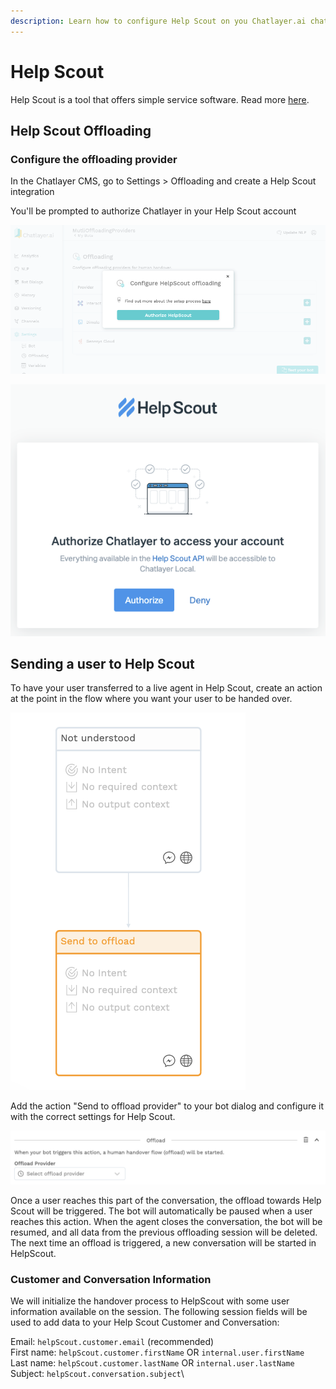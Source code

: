 ```yaml
---
description: Learn how to configure Help Scout on you Chatlayer.ai chatbot
---
```


# Help Scout

Help Scout is a tool that offers simple service software. Read more [here](https://www.helpscout.com).

## Help Scout Offloading

### Configure the offloading provider

In the Chatlayer CMS, go to Settings > Offloading and create a Help Scout integration

You'll be prompted to authorize Chatlayer in your Help Scout account

![](<../../.gitbook/assets/image (266).png>)

![](<../../.gitbook/assets/image (136).png>)



## Sending a user to Help Scout

To have your user transferred to a live agent in Help Scout, create an action at the point in the flow where you want your user to be handed over.

![](<../../.gitbook/assets/image (159).png>)

Add the action "Send to offload provider" to your bot dialog and configure it with the correct settings for Help Scout.

![](<../../.gitbook/assets/image (82).png>)

Once a user reaches this part of the conversation, the offload towards Help Scout will be triggered. The bot will automatically be paused when a user reaches this action. When the agent closes the conversation, the bot will be resumed, and all data from the previous offloading session will be deleted. The next time an offload is triggered, a new conversation will be started in HelpScout.

### Customer and Conversation Information

We will initialize the handover process to HelpScout with some user information available on the session. The following session fields will be used to add data to your Help Scout Customer and Conversation:

Email: `helpScout.customer.email` (recommended)\
First name: `helpScout.customer.firstName` OR `internal.user.firstName`   \
Last name: `helpScout.customer.lastName` OR `internal.user.lastName`   \
Subject: `helpScout.conversation.subject`\
